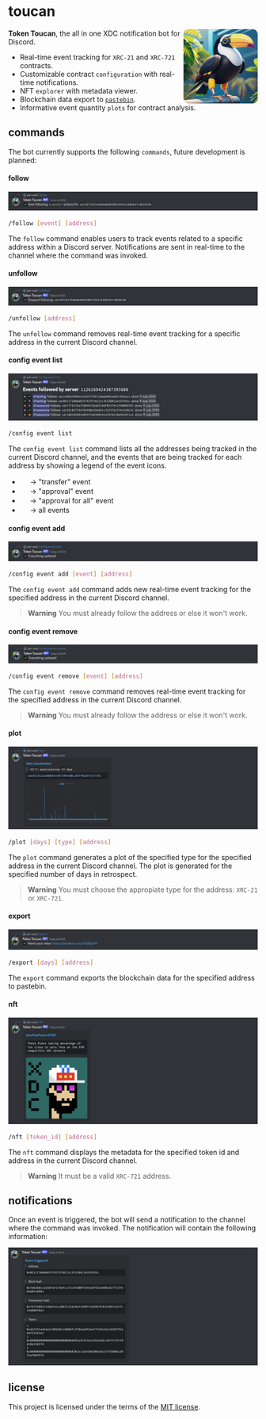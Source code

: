 # toucan

<img align="right" src="./assets/tokentoucan.png" style="border-radius: 10px;" height="150px" alt="a lunarpunk toucan" />

**Token Toucan**, the all in one XDC notification bot for Discord.

- Real-time event tracking for `XRC-21` and `XRC-721` contracts.
- Customizable contract `configuration` with real-time notifications.
- NFT `explorer` with metadata viewer.
- Blockchain data export to [`pastebin`](https://pastebin.com/).
- Informative event quantity `plots` for contract analysis.

## commands

The bot currently supports the following `commands`, future development is
planned:

#### follow

![](./assets/follow.png)

```bash
/follow [event] [address]
```

The `follow` command enables users to track events related to a specific address
within a Discord server. Notifications are sent in real-time to the channel
where the command was invoked.

#### unfollow

![](./assets/unfollow.png)

```bash
/unfollow [address]
```

The `unfollow` command removes real-time event tracking for a specific address
in the current Discord channel.

#### config event list

![](./assets/list.png)

```bash
/config event list
```

The `config event list` command lists all the addresses being tracked in the
current Discord channel, and the events that are being tracked for each address
by showing a legend of the event icons.

- <img src="https://cdn.discordapp.com/emojis/1126923308231827607.png" width="16" height="16">
  -> "transfer" event
- <img src="https://cdn.discordapp.com/emojis/1126937899972173944.png" width="16" height="16">
  -> "approval" event
- <img src="https://cdn.discordapp.com/emojis/1126923126803005572.png" width="16" height="16">
  -> "approval for all" event
- <img src="https://cdn.discordapp.com/emojis/1126923621714116658.png" width="16" height="16">
  -> all events

#### config event add

![](./assets/add.png)

```bash
/config event add [event] [address]
```

The `config event add` command adds new real-time event tracking for the
specified address in the current Discord channel.

> **Warning** You must already follow the address or else it won't work.

#### config event remove

![](./assets/remove.png)

```bash
/config event remove [event] [address]
```

The `config event remove` command removes real-time event tracking for the
specified address in the current Discord channel.

> **Warning** You must already follow the address or else it won't work.

#### plot

![](./assets/plot.png)

```bash
/plot [days] [type] [address]
```

The `plot` command generates a plot of the specified type for the specified
address in the current Discord channel. The plot is generated for the specified
number of days in retrospect.

> **Warning** You must choose the appropiate type for the address: `XRC-21` or
> `XRC-721`.

#### export

![](./assets/export.png)

```bash
/export [days] [address]
```

The `export` command exports the blockchain data for the specified address to
pastebin.

#### nft

![](./assets/nft.png)

```bash
/nft [token_id] [address]
```

The `nft` command displays the metadata for the specified token id and address
in the current Discord channel.

> **Warning** It must be a valid `XRC-721` address.

## notifications

Once an event is triggered, the bot will send a notification to the channel
where the command was invoked. The notification will contain the following
information:

![](./assets/notif.png)

## license

This project is licensed under the terms of the [MIT license](./LICENSE).
